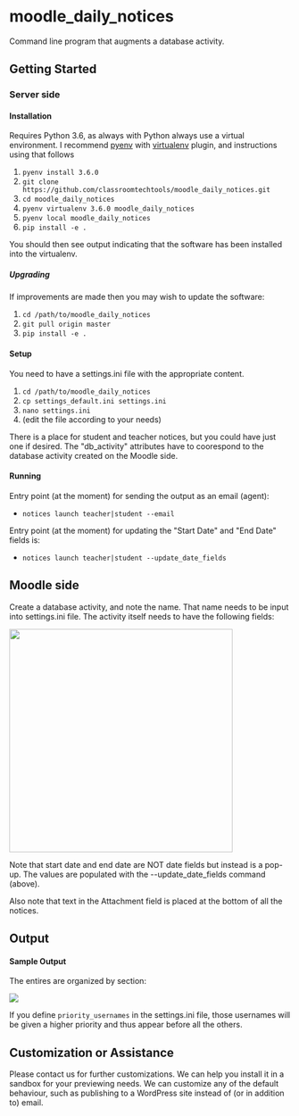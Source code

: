 # moodle_daily_notices

Command line program that augments a database activity. 

## Getting Started

### Server side

#### Installation

Requires Python 3.6, as always with Python always use a virtual environment. I recommend [pyenv](https://github.com/pyenv/pyenv) with [virtualenv](https://github.com/pyenv/pyenv-virtualenv) plugin, and instructions using that follows

1. `pyenv install 3.6.0`
1. `git clone https://github.com/classroomtechtools/moodle_daily_notices.git`
1. `cd moodle_daily_notices`
1. `pyenv virtualenv 3.6.0 moodle_daily_notices`
1. `pyenv local moodle_daily_notices`
1. `pip install -e .`

You should then see output indicating that the software has been installed into the virtualenv. 

##### Upgrading

If improvements are made then you may wish to update the software:

1. `cd /path/to/moodle_daily_notices`
1. `git pull origin master`
1. `pip install -e .`

#### Setup

You need to have a settings.ini file with the appropriate content.

1. `cd /path/to/moodle_daily_notices`
1. `cp settings_default.ini settings.ini`
1. `nano settings.ini`
1. (edit the file according to your needs)

There is a place for student and teacher notices, but you could have just one if desired. The "db_activity" attributes have to coorespond to the database activity created on the Moodle side. 

#### Running

Entry point (at the moment) for sending the output as an email (agent):

- `notices launch teacher|student --email`

Entry point (at the moment) for updating the "Start Date" and "End Date" fields is:

- `notices launch teacher|student --update_date_fields`

## Moodle side

Create a database activity, and note the name. That name needs to be input into settings.ini file. The activity itself needs to have the following fields:

<img src="http://classroomtechtools.github.io/moodle_daily_notices/fields.png" width="400" />

Note that start date and end date are NOT date fields but instead is a pop-up. The values are populated with the --update_date_fields command (above).

Also note that text in the Attachment field is placed at the bottom of all the notices.

## Output

#### Sample Output

The entires are organized by section:

<img src="http://classroomtechtools.github.io/moodle_daily_notices/notices_sample.png" />

If you define `priority_usernames` in the settings.ini file, those usernames will be given a higher priority and thus appear before all the others.

## Customization or Assistance

Please contact us for further customizations. We can help you install it in a sandbox for your previewing needs. We can customize any of the default behaviour, such as publishing to a WordPress site instead of (or in addition to) email.
